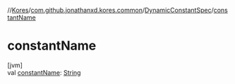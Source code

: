 //[Kores](../../../index.md)/[com.github.jonathanxd.kores.common](../index.md)/[DynamicConstantSpec](index.md)/[constantName](constant-name.md)

# constantName

[jvm]\
val [constantName](constant-name.md): [String](https://kotlinlang.org/api/latest/jvm/stdlib/kotlin/-string/index.html)
